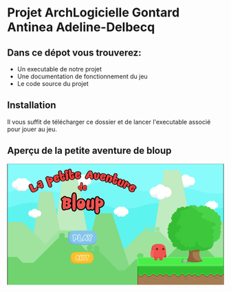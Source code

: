 # Projet ArchLogicielle Gontard Antinea Adeline-Delbecq

 ## Dans ce dépot vous trouverez:
 
  - Un executable de notre projet
  - Une documentation de fonctionnement du jeu
  - Le code source du projet

## Installation
 Il vous suffit de télécharger ce dossier et de lancer l'executable associé pour jouer au jeu.

## Aperçu de la petite aventure de bloup
![Image of Game](https://github.com/redwappin/gontard-delbecq-projet-sp--bloup/blob/master/images/jeu.PNG)
